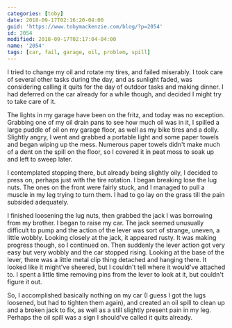 ```yaml
---
categories: [toby]
date: 2018-09-17T02:16:20-04:00
guid: 'https://www.tobymackenzie.com/blog/?p=2054'
id: 2054
modified: 2018-09-17T02:17:04-04:00
name: '2054'
tags: [car, fail, garage, oil, problem, spill]
---
```


I tried to change my oil and rotate my tires, and failed miserably.<!--more-->  I took care of several other tasks during the day, and as sunlight faded, was considering calling it quits for the day of outdoor tasks and making dinner.  I had deferred on the car already for a while though, and decided I might try to take care of it.

The lights in my garage have been on the fritz, and today was no exception.  Grabbing one of my oil drain pans to see how much oil was in it, I spilled a large puddle of oil on my garage floor, as well as my bike tires and a dolly.  Slightly angry, I went and grabbed a portable light and some paper towels and began wiping up the mess.  Numerous paper towels didn't make much of a dent on the spill on the floor, so I covered it in peat moss to soak up and left to sweep later.

I contemplated stopping there, but already being slightly oily, I decided to press on, perhaps just with the tire rotation.  I began breaking lose the lug nuts.  The ones on the front were fairly stuck, and I managed to pull a muscle in my leg trying to turn them.  I had to go lay on the grass till the pain subsided adequately.

I finished loosening the lug nuts, then grabbed the jack I was borrowing from my brother.  I began to raise my car.  The jack seemed unusually difficult to pump and the action of the lever was sort of strange, uneven, a little wobbly.  Looking closely at the jack, it appeared rusty.  It was making progress though, so I continued on.  Then suddenly the lever action got very easy but very wobbly and the car stopped rising.  Looking at the base of the lever, there was a little metal clip thing detached and hanging there.  It looked like it might've sheered, but I couldn't tell where it would've attached to.  I spent a little time removing pins from the lever to look at it, but couldn't figure it out.

So, I accomplished basically nothing on my car (I guess I got the lugs loosened, but had to tighten them again), and created an oil spill to clean up and a broken jack to fix, as well as a still slightly present pain in my leg.  Perhaps the oil spill was a sign I should've called it quits already.
